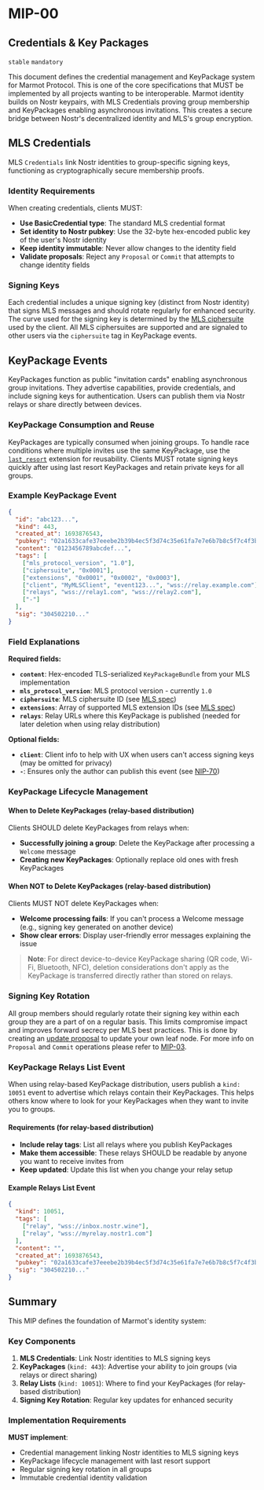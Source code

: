 # MIP-00

## Credentials & Key Packages

`stable` `mandatory`

This document defines the credential management and KeyPackage system for Marmot Protocol. This is one of the core specifications that MUST be implemented by all projects wanting to be interoperable. Marmot identity builds on Nostr keypairs, with MLS Credentials proving group membership and KeyPackages enabling asynchronous invitations. This creates a secure bridge between Nostr's decentralized identity and MLS's group encryption.

## MLS Credentials

MLS `Credentials` link Nostr identities to group-specific signing keys, functioning as cryptographically secure membership proofs.

### Identity Requirements

When creating credentials, clients MUST:

- **Use BasicCredential type**: The standard MLS credential format
- **Set identity to Nostr pubkey**: Use the 32-byte hex-encoded public key of the user's Nostr identity
- **Keep identity immutable**: Never allow changes to the identity field
- **Validate proposals**: Reject any `Proposal` or `Commit` that attempts to change identity fields

### Signing Keys

Each credential includes a unique signing key (distinct from Nostr identity) that signs MLS messages and should rotate regularly for enhanced security. The curve used for the signing key is determined by the [MLS ciphersuite](https://www.rfc-editor.org/rfc/rfc9420.html#section-17.1) used by the client. All MLS ciphersuites are supported and are signaled to other users via the `ciphersuite` tag in KeyPackage events.

## KeyPackage Events

KeyPackages function as public "invitation cards" enabling asynchronous group invitations. They advertise capabilities, provide credentials, and include signing keys for authentication. Users can publish them via Nostr relays or share directly between devices.

### KeyPackage Consumption and Reuse

KeyPackages are typically consumed when joining groups. To handle race conditions where multiple invites use the same KeyPackage, use the [`last_resort`](https://docs.rs/openmls/latest/openmls/extensions/struct.LastResortExtension.html) extension for reusability. Clients MUST rotate signing keys quickly after using last resort KeyPackages and retain private keys for all groups.

### Example KeyPackage Event

```json
{
  "id": "abc123...",
  "kind": 443,
  "created_at": 1693876543,
  "pubkey": "02a1633cafe37eeebe2b39b4ec5f3d74c35e61fa7e7e6b7b8c5f7c4f3b2a1b2c3d",
  "content": "0123456789abcdef...",
  "tags": [
    ["mls_protocol_version", "1.0"],
    ["ciphersuite", "0x0001"],
    ["extensions", "0x0001", "0x0002", "0x0003"],
    ["client", "MyMLSClient", "event123...", "wss://relay.example.com"],
    ["relays", "wss://relay1.com", "wss://relay2.com"],
    ["-"]
  ],
  "sig": "304502210..."
}
```

### Field Explanations

**Required fields:**
- **`content`**: Hex-encoded TLS-serialized `KeyPackageBundle` from your MLS implementation
- **`mls_protocol_version`**: MLS protocol version - currently `1.0`
- **`ciphersuite`**: MLS ciphersuite ID (see [MLS spec](https://www.rfc-editor.org/rfc/rfc9420.html#name-mls-cipher-suites))
- **`extensions`**: Array of supported MLS extension IDs (see [MLS spec](https://www.rfc-editor.org/rfc/rfc9420.html#name-extensions))
- **`relays`**: Relay URLs where this KeyPackage is published (needed for later deletion when using relay distribution)

**Optional fields:**
- **`client`**: Client info to help with UX when users can't access signing keys (may be omitted for privacy)
- **`-`**: Ensures only the author can publish this event (see [NIP-70](70.md))

### KeyPackage Lifecycle Management

#### When to Delete KeyPackages (relay-based distribution)

Clients SHOULD delete KeyPackages from relays when:

- **Successfully joining a group**: Delete the KeyPackage after processing a `Welcome` message
- **Creating new KeyPackages**: Optionally replace old ones with fresh KeyPackages

#### When NOT to Delete KeyPackages (relay-based distribution)

Clients MUST NOT delete KeyPackages when:

- **Welcome processing fails**: If you can't process a Welcome message (e.g., signing key generated on another device)
- **Show clear errors**: Display user-friendly error messages explaining the issue

> **Note**: For direct device-to-device KeyPackage sharing (QR code, Wi-Fi, Bluetooth, NFC), deletion considerations don't apply as the KeyPackage is transferred directly rather than stored on relays.

### Signing Key Rotation

All group members should regularly rotate their signing key within each group they are a part of on a regular basis. This limits compromise impact and improves forward secrecy per MLS best practices. This is done by creating an [update proposal](https://www.rfc-editor.org/rfc/rfc9420.html#name-update) to update your own leaf node. For more info on `Proposal` and `Commit` operations please refer to [MIP-03](03.md).

### KeyPackage Relays List Event

When using relay-based KeyPackage distribution, users publish a `kind: 10051` event to advertise which relays contain their KeyPackages. This helps others know where to look for your KeyPackages when they want to invite you to groups.

#### Requirements (for relay-based distribution)

- **Include relay tags**: List all relays where you publish KeyPackages
- **Make them accessible**: These relays SHOULD be readable by anyone you want to receive invites from
- **Keep updated**: Update this list when you change your relay setup

#### Example Relays List Event

```json
{
  "kind": 10051,
  "tags": [
    ["relay", "wss://inbox.nostr.wine"],
    ["relay", "wss://myrelay.nostr1.com"]
  ],
  "content": "",
  "created_at": 1693876543,
  "pubkey": "02a1633cafe37eeebe2b39b4ec5f3d74c35e61fa7e7e6b7b8c5f7c4f3b2a1b2c3d",
  "sig": "304502210..."
}
```

## Summary

This MIP defines the foundation of Marmot's identity system:

### Key Components

1. **MLS Credentials**: Link Nostr identities to MLS signing keys
2. **KeyPackages** (`kind: 443`): Advertise your ability to join groups (via relays or direct sharing)
3. **Relay Lists** (`kind: 10051`): Where to find your KeyPackages (for relay-based distribution)
4. **Signing Key Rotation**: Regular key updates for enhanced security

### Implementation Requirements

**MUST implement**:
- Credential management linking Nostr identities to MLS signing keys
- KeyPackage lifecycle management with last resort support
- Regular signing key rotation in all groups
- Immutable credential identity validation
